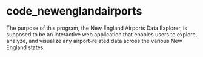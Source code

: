# code_newenglandairports
The purpose of this program, the New England Airports Data Explorer, is supposed to be an interactive web application that enables users to explore, analyze, and visualize any airport-related data across the various New England states.
